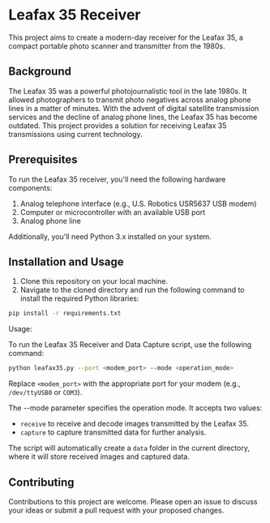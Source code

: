 # Leafax 35 Receiver

This project aims to create a modern-day receiver for the Leafax 35, a compact portable photo scanner and transmitter from the 1980s.

## Background

The Leafax 35 was a powerful photojournalistic tool in the late 1980s. It allowed photographers to transmit photo negatives across analog phone lines in a matter of minutes. With the advent of digital satellite transmission services and the decline of analog phone lines, the Leafax 35 has become outdated. This project provides a solution for receiving Leafax 35 transmissions using current technology.

## Prerequisites

To run the Leafax 35 receiver, you'll need the following hardware components:

1. Analog telephone interface (e.g., U.S. Robotics USR5637 USB modem)
2. Computer or microcontroller with an available USB port
3. Analog phone line

Additionally, you'll need Python 3.x installed on your system.

## Installation and Usage

1. Clone this repository on your local machine.
2. Navigate to the cloned directory and run the following command to install the required Python libraries:

```bash
pip install -r requirements.txt
```

Usage:

To run the Leafax 35 Receiver and Data Capture script, use the following command:

```bash
python leafax35.py --port <modem_port> --mode <operation_mode>
```

Replace `<modem_port>` with the appropriate port for your modem (e.g., `/dev/ttyUSB0` or `COM3`).

The --mode parameter specifies the operation mode. It accepts two values:

- `receive` to receive and decode images transmitted by the Leafax 35.
- `capture` to capture transmitted data for further analysis.

The script will automatically create a `data` folder in the current directory, where it will store received images and captured data.

## Contributing

Contributions to this project are welcome. Please open an issue to discuss your ideas or submit a pull request with your proposed changes.
